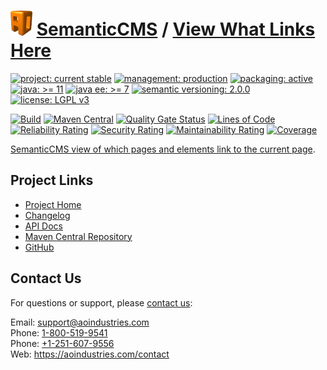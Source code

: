 # [<img src="ao-logo.png" alt="AO Logo" width="35" height="40">](https://github.com/ao-apps) [SemanticCMS](https://github.com/ao-apps/semanticcms) / [View What Links Here](https://github.com/ao-apps/semanticcms-view-what-links-here)

[![project: current stable](https://semanticcms.com/ao-badges/project-current-stable.svg)](https://aoindustries.com/life-cycle#project-current-stable)
[![management: production](https://semanticcms.com/ao-badges/management-production.svg)](https://aoindustries.com/life-cycle#management-production)
[![packaging: active](https://semanticcms.com/ao-badges/packaging-active.svg)](https://aoindustries.com/life-cycle#packaging-active)  
[![java: &gt;= 11](https://semanticcms.com/ao-badges/java-11.svg)](https://docs.oracle.com/en/java/javase/11/)
[![java ee: &gt;= 7](https://semanticcms.com/ao-badges/javaee-7.svg)](https://docs.oracle.com/javaee/7/)
[![semantic versioning: 2.0.0](https://semanticcms.com/ao-badges/semver-2.0.0.svg)](https://semver.org/spec/v2.0.0.html)
[![license: LGPL v3](https://semanticcms.com/ao-badges/license-lgpl-3.0.svg)](https://www.gnu.org/licenses/lgpl-3.0)

[![Build](https://github.com/ao-apps/semanticcms-view-what-links-here/workflows/Build/badge.svg?branch=1.x)](https://github.com/ao-apps/semanticcms-view-what-links-here/actions?query=workflow%3ABuild)
[![Maven Central](https://maven-badges.herokuapp.com/maven-central/com.semanticcms/semanticcms-view-what-links-here/badge.svg)](https://maven-badges.herokuapp.com/maven-central/com.semanticcms/semanticcms-view-what-links-here)
[![Quality Gate Status](https://sonarcloud.io/api/project_badges/measure?branch=1.x&project=com.semanticcms%3Asemanticcms-view-what-links-here&metric=alert_status)](https://sonarcloud.io/dashboard?branch=1.x&id=com.semanticcms%3Asemanticcms-view-what-links-here)
[![Lines of Code](https://sonarcloud.io/api/project_badges/measure?branch=1.x&project=com.semanticcms%3Asemanticcms-view-what-links-here&metric=ncloc)](https://sonarcloud.io/component_measures?branch=1.x&id=com.semanticcms%3Asemanticcms-view-what-links-here&metric=ncloc)  
[![Reliability Rating](https://sonarcloud.io/api/project_badges/measure?branch=1.x&project=com.semanticcms%3Asemanticcms-view-what-links-here&metric=reliability_rating)](https://sonarcloud.io/component_measures?branch=1.x&id=com.semanticcms%3Asemanticcms-view-what-links-here&metric=Reliability)
[![Security Rating](https://sonarcloud.io/api/project_badges/measure?branch=1.x&project=com.semanticcms%3Asemanticcms-view-what-links-here&metric=security_rating)](https://sonarcloud.io/component_measures?branch=1.x&id=com.semanticcms%3Asemanticcms-view-what-links-here&metric=Security)
[![Maintainability Rating](https://sonarcloud.io/api/project_badges/measure?branch=1.x&project=com.semanticcms%3Asemanticcms-view-what-links-here&metric=sqale_rating)](https://sonarcloud.io/component_measures?branch=1.x&id=com.semanticcms%3Asemanticcms-view-what-links-here&metric=Maintainability)
[![Coverage](https://sonarcloud.io/api/project_badges/measure?branch=1.x&project=com.semanticcms%3Asemanticcms-view-what-links-here&metric=coverage)](https://sonarcloud.io/component_measures?branch=1.x&id=com.semanticcms%3Asemanticcms-view-what-links-here&metric=Coverage)

[SemanticCMS view of which pages and elements link to the current page](https://github.com/ao-apps/semanticcms-view-what-links-here).

## Project Links
* [Project Home](https://semanticcms.com/view-what-links-here/)
* [Changelog](https://semanticcms.com/view-what-links-here/changelog)
* [API Docs](https://semanticcms.com/view-what-links-here/apidocs/)
* [Maven Central Repository](https://central.sonatype.com/artifact/com.semanticcms/semanticcms-view-what-links-here)
* [GitHub](https://github.com/ao-apps/semanticcms-view-what-links-here)

## Contact Us
For questions or support, please [contact us](https://aoindustries.com/contact):

Email: [support@aoindustries.com](mailto:support@aoindustries.com)  
Phone: [1-800-519-9541](tel:1-800-519-9541)  
Phone: [+1-251-607-9556](tel:+1-251-607-9556)  
Web: https://aoindustries.com/contact
